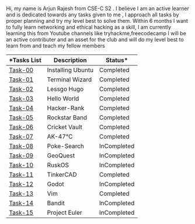 Hi, my name is Arjun Rajesh from CSE-C S2 .
I believe I am an active learner and is dedicated towards any tasks given to me , I approach all tasks by proper planning and try my level best to solve them.
Within 6 months I want to fully learn networking and ethical hacking as a skill, I am currently learning this from Youtube channels like tryhackme,freecodecamp
I will be an active contributer and an asset for the club and will do my level best to learn  from and teach my fellow members

*Tasks List|Description|Status*
--------------|---------------|---------------
[Task-00](https://github.com/arjunr24-su/amfoss-tasks/tree/main/task-00)|Installing Ubuntu|Completed
[Task-01](https://github.com/arjunr24-su/amfoss-tasks/tree/main/task-01)|Terminal Wizard|Completed
[Task-02](https://github.com/arjunr24-su/amfoss-tasks/tree/main/task-02)|Lessgo Hugo|Completed
[Task-03](https://github.com/arjunr24-su/amfoss-tasks/tree/main/task-03)|Hello World|Completed
[Task-04](https://github.com/arjunr24-su/amfoss-tasks/tree/main/task-04)|Hacker-Rank|Completed
[Task-05](https://github.com/arjunr24-su/amfoss-tasks/tree/main/task-05)|Rockstar Band|Completed
[Task-06](https://github.com/arjunr24-su/amfoss-tasks/tree/main/task-06)|Cricket Vault|Completed
[Task-07](https://github.com/arjunr24-su/amfoss-tasks/tree/main/task-07)|AK-47℃|Completed
[Task-08](https://github.com/arjunr24-su/amfoss-tasks/tree/main/task-08)|Poke-Search|InCompleted
[Task-09](https://github.com/arjunr24-su/amfoss-tasks/tree/main/task-09)|GeoQuest|InCompleted
[Task-10](https://github.com/arjunr24-su/amfoss-tasks/tree/main/task-10)|RuskOS|InCompleted
[Task-11](https://github.com/arjunr24-su/amfoss-tasks/tree/main/task-11)|TinkerCAD|Completed
[Task-12](https://github.com/arjunr24-su/amfoss-tasks/tree/main/task-12)|Godot|InCompleted
[Task-13](https://github.com/arjunr24-su/amfoss-tasks/tree/main/task-13)|Vim|Completed
[Task-14](https://github.com/arjunr24-su/amfoss-tasks/tree/main/task-14)|Bandit|InCompleted
[Task-15](https://github.com/arjunr24-su/amfoss-tasks/tree/main/task-15)|Project Euler|InCompleted

